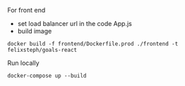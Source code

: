 

For front end

- set load balancer url in the code App.js
- build image
```
docker build -f frontend/Dockerfile.prod ./frontend -t felixsteph/goals-react
```


Run locally 
```
docker-compose up --build
```